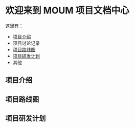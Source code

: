 # 欢迎来到 MOUM 项目文档中心

这里有：

- [项目介绍](#项目介绍)
- 项目讨论记录
- [项目路线图](#项目路线图)
- [项目研发计划](#项目研发计划)
- 其他

## 项目介绍

## 项目路线图

## 项目研发计划